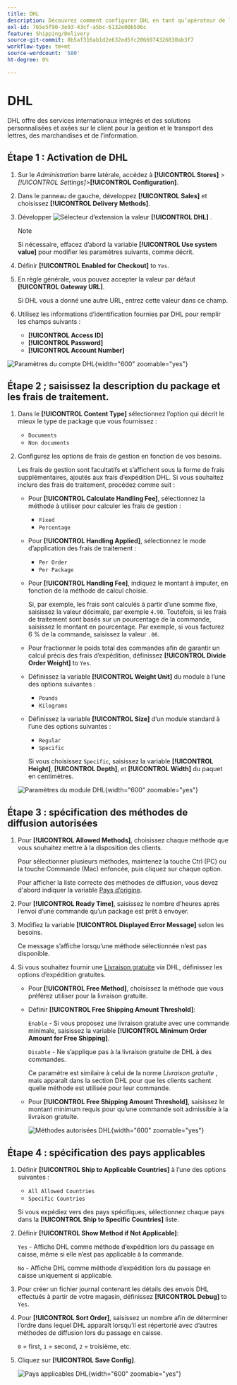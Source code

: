 ```yaml
---
title: DHL
description: Découvrez comment configurer DHL en tant qu’opérateur de livraison pour votre magasin.
exl-id: 765e5f90-3e93-43cf-a5bc-6132e00b506c
feature: Shipping/Delivery
source-git-commit: 8b5af316ab1d2e632ed5fc2066974326830ab3f7
workflow-type: tm+mt
source-wordcount: '580'
ht-degree: 0%

---
```


# DHL

DHL offre des services internationaux intégrés et des solutions personnalisées et axées sur le client pour la gestion et le transport des lettres, des marchandises et de l’information.

## Étape 1 : Activation de DHL

1. Sur le _Administration_ barre latérale, accédez à **[!UICONTROL Stores]** > _[!UICONTROL Settings]_>**[!UICONTROL Configuration]**.

1. Dans le panneau de gauche, développez **[!UICONTROL Sales]** et choisissez **[!UICONTROL Delivery Methods]**.

1. Développer ![Sélecteur d’extension](../assets/icon-display-expand.png) la valeur **[!UICONTROL DHL]** .

   >[!NOTE]
   >
   >Si nécessaire, effacez d’abord la variable **[!UICONTROL Use system value]** pour modifier les paramètres suivants, comme décrit.

1. Définir **[!UICONTROL Enabled for Checkout]** to `Yes`.

1. En règle générale, vous pouvez accepter la valeur par défaut **[!UICONTROL Gateway URL]**.

   Si DHL vous a donné une autre URL, entrez cette valeur dans ce champ.

1. Utilisez les informations d’identification fournies par DHL pour remplir les champs suivants :

   - **[!UICONTROL Access ID]**
   - **[!UICONTROL Password]**
   - **[!UICONTROL Account Number]**

![Paramètres du compte DHL](../configuration-reference/sales/assets/delivery-methods-dhl-account-settings.png){width="600" zoomable="yes"}

## Étape 2 ; saisissez la description du package et les frais de traitement.

1. Dans le **[!UICONTROL Content Type]** sélectionnez l’option qui décrit le mieux le type de package que vous fournissez :

   - `Documents`
   - `Non documents`

1. Configurez les options de frais de gestion en fonction de vos besoins.

   Les frais de gestion sont facultatifs et s’affichent sous la forme de frais supplémentaires, ajoutés aux frais d’expédition DHL. Si vous souhaitez inclure des frais de traitement, procédez comme suit :

   - Pour **[!UICONTROL Calculate Handling Fee]**, sélectionnez la méthode à utiliser pour calculer les frais de gestion :

      - `Fixed`
      - `Percentage`

   - Pour **[!UICONTROL Handling Applied]**, sélectionnez le mode d’application des frais de traitement :

      - `Per Order`
      - `Per Package`

   - Pour **[!UICONTROL Handling Fee]**, indiquez le montant à imputer, en fonction de la méthode de calcul choisie.

     Si, par exemple, les frais sont calculés à partir d’une somme fixe, saisissez la valeur décimale, par exemple `4.90`. Toutefois, si les frais de traitement sont basés sur un pourcentage de la commande, saisissez le montant en pourcentage. Par exemple, si vous facturez 6 % de la commande, saisissez la valeur `.06`.

   - Pour fractionner le poids total des commandes afin de garantir un calcul précis des frais d’expédition, définissez **[!UICONTROL Divide Order Weight]** to `Yes`.

   - Définissez la variable **[!UICONTROL Weight Unit]** du module à l’une des options suivantes :

      - `Pounds`
      - `Kilograms`

   - Définissez la variable **[!UICONTROL Size]** d’un module standard à l’une des options suivantes :

      - `Regular`
      - `Specific`

     Si vous choisissez `Specific`, saisissez la variable **[!UICONTROL Height]**, **[!UICONTROL Depth]**, et **[!UICONTROL Width]** du paquet en centimètres.

   ![Paramètres du module DHL](../configuration-reference/sales/assets/delivery-methods-dhl-package-settings.png){width="600" zoomable="yes"}

## Étape 3 : spécification des méthodes de diffusion autorisées

1. Pour **[!UICONTROL Allowed Methods]**, choisissez chaque méthode que vous souhaitez mettre à la disposition des clients.

   Pour sélectionner plusieurs méthodes, maintenez la touche Ctrl (PC) ou la touche Commande (Mac) enfoncée, puis cliquez sur chaque option.

   Pour afficher la liste correcte des méthodes de diffusion, vous devez d&#39;abord indiquer la variable [Pays d’origine](../configuration-reference/sales/shipping-settings.md).

1. Pour **[!UICONTROL Ready Time]**, saisissez le nombre d’heures après l’envoi d’une commande qu’un package est prêt à envoyer.

1. Modifiez la variable **[!UICONTROL Displayed Error Message]** selon les besoins.

   Ce message s’affiche lorsqu’une méthode sélectionnée n’est pas disponible.

1. Si vous souhaitez fournir une [Livraison gratuite](shipping-free.md) via DHL, définissez les options d’expédition gratuites.

   - Pour **[!UICONTROL Free Method]**, choisissez la méthode que vous préférez utiliser pour la livraison gratuite.

   - Définir **[!UICONTROL Free Shipping Amount Threshold]**:

     `Enable` - Si vous proposez une livraison gratuite avec une commande minimale, saisissez la variable **[!UICONTROL Minimum Order Amount for Free Shipping]**.

     `Disable` - Ne s’applique pas à la livraison gratuite de DHL à des commandes.

     Ce paramètre est similaire à celui de la norme _Livraison gratuite_ , mais apparaît dans la section DHL pour que les clients sachent quelle méthode est utilisée pour leur commande.

   - Pour **[!UICONTROL Free Shipping Amount Threshold]**, saisissez le montant minimum requis pour qu’une commande soit admissible à la livraison gratuite.

     ![Méthodes autorisées DHL](../configuration-reference/sales/assets/delivery-methods-dhl-allowed-methods.png){width="600" zoomable="yes"}

## Étape 4 : spécification des pays applicables

1. Définir **[!UICONTROL Ship to Applicable Countries]** à l’une des options suivantes :

   - `All Allowed Countries`
   - `Specific Countries`

   Si vous expédiez vers des pays spécifiques, sélectionnez chaque pays dans la **[!UICONTROL Ship to Specific Countries]** liste.

1. Définir **[!UICONTROL Show Method if Not Applicable]**:

   `Yes` - Affiche DHL comme méthode d’expédition lors du passage en caisse, même si elle n’est pas applicable à la commande.

   `No` - Affiche DHL comme méthode d’expédition lors du passage en caisse uniquement si applicable.

1. Pour créer un fichier journal contenant les détails des envois DHL effectués à partir de votre magasin, définissez **[!UICONTROL Debug]** to `Yes`.

1. Pour **[!UICONTROL Sort Order]**, saisissez un nombre afin de déterminer l’ordre dans lequel DHL apparaît lorsqu’il est répertorié avec d’autres méthodes de diffusion lors du passage en caisse.

   `0` = first, `1` = second, `2` = troisième, etc.

1. Cliquez sur **[!UICONTROL Save Config]**.

   ![Pays applicables DHL](../configuration-reference/sales/assets/delivery-methods-dhl-applicable-countries.png){width="600" zoomable="yes"}
